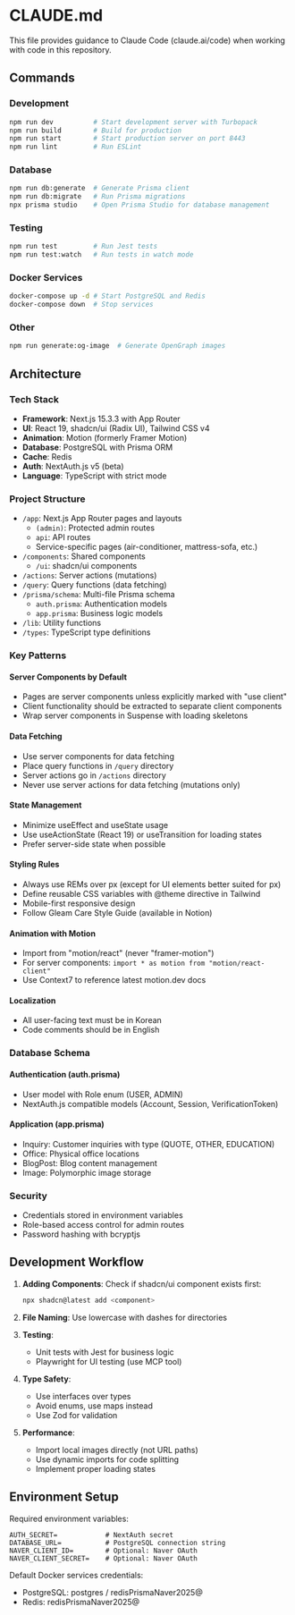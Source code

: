 # CLAUDE.md

This file provides guidance to Claude Code (claude.ai/code) when working with code in this repository.

## Commands

### Development
```bash
npm run dev          # Start development server with Turbopack
npm run build        # Build for production
npm run start        # Start production server on port 8443
npm run lint         # Run ESLint
```

### Database
```bash
npm run db:generate  # Generate Prisma client
npm run db:migrate   # Run Prisma migrations
npx prisma studio    # Open Prisma Studio for database management
```

### Testing
```bash
npm run test         # Run Jest tests
npm run test:watch   # Run tests in watch mode
```

### Docker Services
```bash
docker-compose up -d # Start PostgreSQL and Redis
docker-compose down  # Stop services
```

### Other
```bash
npm run generate:og-image  # Generate OpenGraph images
```

## Architecture

### Tech Stack
- **Framework**: Next.js 15.3.3 with App Router
- **UI**: React 19, shadcn/ui (Radix UI), Tailwind CSS v4
- **Animation**: Motion (formerly Framer Motion)
- **Database**: PostgreSQL with Prisma ORM
- **Cache**: Redis
- **Auth**: NextAuth.js v5 (beta)
- **Language**: TypeScript with strict mode

### Project Structure
- `/app`: Next.js App Router pages and layouts
  - `(admin)`: Protected admin routes
  - `api`: API routes
  - Service-specific pages (air-conditioner, mattress-sofa, etc.)
- `/components`: Shared components
  - `/ui`: shadcn/ui components
- `/actions`: Server actions (mutations)
- `/query`: Query functions (data fetching)
- `/prisma/schema`: Multi-file Prisma schema
  - `auth.prisma`: Authentication models
  - `app.prisma`: Business logic models
- `/lib`: Utility functions
- `/types`: TypeScript type definitions

### Key Patterns

#### Server Components by Default
- Pages are server components unless explicitly marked with "use client"
- Client functionality should be extracted to separate client components
- Wrap server components in Suspense with loading skeletons

#### Data Fetching
- Use server components for data fetching
- Place query functions in `/query` directory
- Server actions go in `/actions` directory
- Never use server actions for data fetching (mutations only)

#### State Management
- Minimize useEffect and useState usage
- Use useActionState (React 19) or useTransition for loading states
- Prefer server-side state when possible

#### Styling Rules
- Always use REMs over px (except for UI elements better suited for px)
- Define reusable CSS variables with @theme directive in Tailwind
- Mobile-first responsive design
- Follow Gleam Care Style Guide (available in Notion)

#### Animation with Motion
- Import from "motion/react" (never "framer-motion")
- For server components: `import * as motion from "motion/react-client"`
- Use Context7 to reference latest motion.dev docs

#### Localization
- All user-facing text must be in Korean
- Code comments should be in English

### Database Schema

#### Authentication (auth.prisma)
- User model with Role enum (USER, ADMIN)
- NextAuth.js compatible models (Account, Session, VerificationToken)

#### Application (app.prisma)
- Inquiry: Customer inquiries with type (QUOTE, OTHER, EDUCATION)
- Office: Physical office locations
- BlogPost: Blog content management
- Image: Polymorphic image storage

### Security
- Credentials stored in environment variables
- Role-based access control for admin routes
- Password hashing with bcryptjs

## Development Workflow

1. **Adding Components**: Check if shadcn/ui component exists first:
   ```bash
   npx shadcn@latest add <component>
   ```

2. **File Naming**: Use lowercase with dashes for directories

3. **Testing**: 
   - Unit tests with Jest for business logic
   - Playwright for UI testing (use MCP tool)

4. **Type Safety**: 
   - Use interfaces over types
   - Avoid enums, use maps instead
   - Use Zod for validation

5. **Performance**:
   - Import local images directly (not URL paths)
   - Use dynamic imports for code splitting
   - Implement proper loading states

## Environment Setup

Required environment variables:
```env
AUTH_SECRET=            # NextAuth secret
DATABASE_URL=           # PostgreSQL connection string
NAVER_CLIENT_ID=        # Optional: Naver OAuth
NAVER_CLIENT_SECRET=    # Optional: Naver OAuth
```

Default Docker services credentials:
- PostgreSQL: postgres / redisPrismaNaver2025@
- Redis: redisPrismaNaver2025@